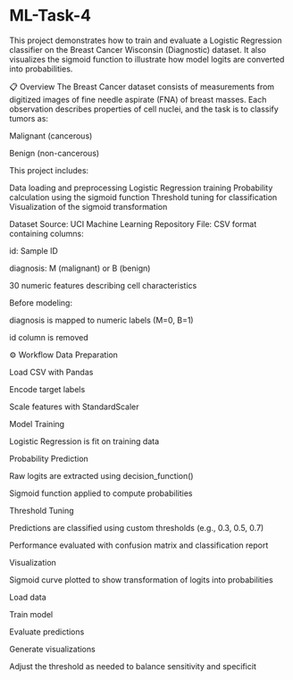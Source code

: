 # ML-Task-4
This project demonstrates how to train and evaluate a Logistic Regression classifier on the Breast Cancer Wisconsin (Diagnostic) dataset. It also visualizes the sigmoid function to illustrate how model logits are converted into probabilities.

📋 Overview
The Breast Cancer dataset consists of measurements from digitized images of fine needle aspirate (FNA) of breast masses. Each observation describes properties of cell nuclei, and the task is to classify tumors as:

Malignant (cancerous)

Benign (non-cancerous)

This project includes:

 Data loading and preprocessing
 Logistic Regression training
 Probability calculation using the sigmoid function
 Threshold tuning for classification
 Visualization of the sigmoid transformation

Dataset
Source: UCI Machine Learning Repository
File: CSV format containing columns:

id: Sample ID

diagnosis: M (malignant) or B (benign)

30 numeric features describing cell characteristics

Before modeling:

diagnosis is mapped to numeric labels (M=0, B=1)

id column is removed

⚙️ Workflow
Data Preparation

Load CSV with Pandas

Encode target labels

Scale features with StandardScaler

Model Training

Logistic Regression is fit on training data

Probability Prediction

Raw logits are extracted using decision_function()

Sigmoid function applied to compute probabilities

Threshold Tuning

Predictions are classified using custom thresholds (e.g., 0.3, 0.5, 0.7)

Performance evaluated with confusion matrix and classification report

Visualization

Sigmoid curve plotted to show transformation of logits into probabilities

Load data

Train model

Evaluate predictions

Generate visualizations

Adjust the threshold as needed to balance sensitivity and specificit
